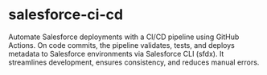 # salesforce-ci-cd
Automate Salesforce deployments with a CI/CD pipeline using GitHub Actions. On code commits, the pipeline validates, tests, and deploys metadata to Salesforce environments via Salesforce CLI (sfdx). It streamlines development, ensures consistency, and reduces manual errors.
